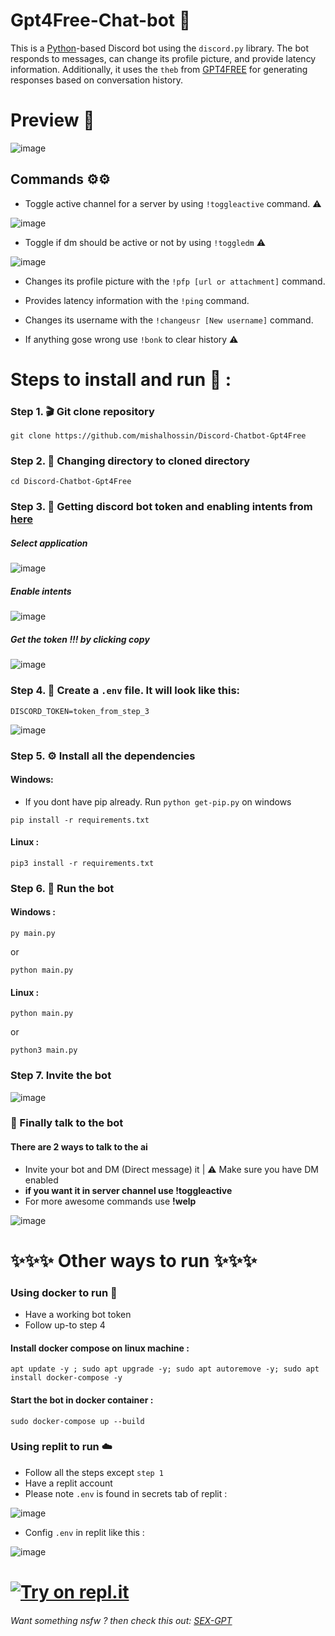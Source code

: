 # Gpt4Free-Chat-bot 🤖
This is a [Python](https://www.python.org)-based Discord bot using the `discord.py` library. The bot responds to messages, can change its profile picture, and provide latency information. Additionally, it uses the `theb` from [GPT4FREE](https://github.com/xtekky/gpt4free) for generating responses based on conversation history.

# Preview 👀

![image](https://user-images.githubusercontent.com/91066601/235470838-cad26039-c843-4497-8ba7-fc88c66dab49.png)

## Commands ⚙️⚙️

- Toggle active channel for a server by using `!toggleactive` command. ⚠️

![image](https://user-images.githubusercontent.com/91066601/235982560-d7c068d6-d35f-4153-9723-923a8c31546d.png)


- Toggle if dm should be active or not by using `!toggledm` ⚠️

![image](https://user-images.githubusercontent.com/91066601/235982180-d9926bb6-b6f9-44de-a0f7-045fce0dbda1.png)

- Changes its profile picture with the `!pfp [url or attachment]` command.

- Provides latency information with the `!ping` command.

- Changes its username with the `!changeusr [New username]` command.

- If anything gose wrong use `!bonk` to clear history ⚠️

# Steps to install and run 🚩 :
### Step 1. 🎬 Git clone repository
```
git clone https://github.com/mishalhossin/Discord-Chatbot-Gpt4Free
```
### Step 2. 📁 Changing directory to cloned directory
```
cd Discord-Chatbot-Gpt4Free
```
### Step 3. 🔑 Getting discord bot token and enabling intents from [here](https://discord.com/developers/applications)

##### Select application
![image](https://user-images.githubusercontent.com/91066601/235554871-a5f98345-4197-4b55-91d7-1aef0d0680f0.png)

##### Enable intents
![image](https://user-images.githubusercontent.com/91066601/235555012-e8427bfe-cffc-4761-bbc0-d1467ca1ff4d.png)

##### Get the token !!! by clicking copy
![image](https://user-images.githubusercontent.com/91066601/235555065-6b51844d-dfbd-4b11-a14b-f65dd6de20d9.png)



### Step 4. 🔐 Create a `.env` file. It will look like this:
```
DISCORD_TOKEN=token_from_step_3
```
![image](https://user-images.githubusercontent.com/91066601/235554576-74e9e1e5-40ed-49d8-b815-dfecf890892d.png)
### Step 5. ⚙️ Install all the dependencies
#### Windows:
- If you dont have pip already. Run `python get-pip.py` on windows
```
pip install -r requirements.txt
```
#### Linux :
```
pip3 install -r requirements.txt
```
### Step 6. 🚀 Run the bot
#### Windows :
```
py main.py
```
or
```
python main.py
```
#### Linux :
```
python main.py
```
or
```
python3 main.py
```
### Step 7. Invite the bot
![image](https://user-images.githubusercontent.com/91066601/236211332-7ed404aa-6b25-40d9-b3df-516432508043.png)

### 🏁 Finally talk to the bot
#### There are 2 ways to talk to the ai
- Invite your bot and DM (Direct message) it | ⚠️ Make sure you have DM enabled
- **if you want it in server channel use !toggleactive** 
- For more awesome commands use **!welp**

![image](https://user-images.githubusercontent.com/91066601/235474066-d805b10b-168b-4965-b623-6b37470ca6bb.png)

# ✨✨✨  Other ways to run ✨✨✨

### Using docker to run :whale:
- Have a working bot token
- Follow up-to step 4 
#### Install docker compose on linux machine :
```
apt update -y ; sudo apt upgrade -y; sudo apt autoremove -y; sudo apt install docker-compose -y
```
#### Start the bot in docker container :

```
sudo docker-compose up --build
```
### Using replit to run ☁️
- Follow all the steps except `step 1`
- Have a replit account
- Please note `.env` is found in secrets tab of replit :

![image](https://user-images.githubusercontent.com/91066601/235810871-5d4c1469-35fd-42d2-a3a2-3382002877cb.png)

- Config `.env` in replit like this :

![image](https://user-images.githubusercontent.com/91066601/235811115-689c40e8-660a-448d-83dd-194631324436.png)

# [![Try on repl.it](https://repl-badge.jajoosam.repl.co/try.png)](https://repl.it/github/mishalhossin/Discord-Chatbot-Gpt4Free)

###### Want something nsfw ? then check this out: [SEX-GPT](https://github.com/mishalhossin/Gpt3-sexbot-discord)
